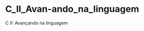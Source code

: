 <img scr="https://github.com/marcospatton/LinguagemC/blob/main/c.jpg"></a>

# C_II_Avan-ando_na_linguagem
C II: Avançando na linguagem
